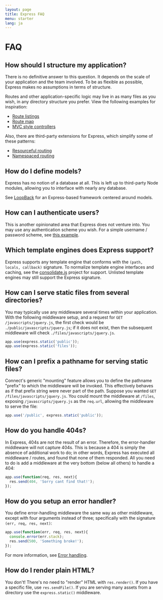 ```yaml
---
layout: page
title: Express FAQ
menu: starter
lang: ja
---
```


# FAQ

## How should I structure my application?

There is no definitive answer to this question. It depends 
on the scale of your application and the team involved. To be as
flexible as possible, Express makes no assumptions in terms of structure.

Routes and other application-specific logic may live in as many files
as you wish, in any directory structure you prefer. View the following
examples for inspiration:

* [Route listings](https://github.com/strongloop/express/blob/master/examples/route-separation/index.js#L19)
* [Route map](https://github.com/strongloop/express/blob/master/examples/route-map/index.js#L47)
* [MVC style controllers](https://github.com/strongloop/express/tree/master/examples/mvc)

Also, there are third-party extensions for Express, which simplify some of these patterns:

* [Resourceful routing](https://github.com/expressjs/express-resource)
* [Namespaced routing](https://github.com/expressjs/express-namespace)

## How do I define models?

Express has no notion of a database at all. This is
left up to third-party Node modules, allowing you to
interface with nearly any database.

See [LoopBack](http://loopback.io) for an Express-based framework centered around models.

## How can I authenticate users?

This is another opinionated area that Express does not
venture into.  You may use any authentication scheme you wish.
For a simple username / password scheme, see [this example](https://github.com/strongloop/express/tree/master/examples/auth).


## Which template engines does Express support?

Express supports any template engine that conforms with the `(path, locals, callback)` signature.
To normalize template engine interfaces and caching, see the
[consolidate.js](https://github.com/visionmedia/consolidate.js)
project for support. Unlisted template engines may still support the Express signature.

## How can I serve static files from several directories?

You may typically use any middleware several times 
within your application. With the following middleware setup, and a request
for `GET /javascripts/jquery.js`, the first check would be `./public/javascripts/jquery.js`;
if it does not exist, then the subsequent middleware will check `./files/javascripts/jquery.js`.

~~~js
app.use(express.static('public'));
app.use(express.static('files'));
~~~

## How can I prefix a pathname for serving static files?

Connect's generic "mounting" feature allows you to define
the pathname "prefix" to which the middleware will be invoked.
This effectively behaves as if that prefix string were never
part of the path. Suppose you wanted `GET /files/javascripts/jquery.js`.
You could mount the middleware at `/files`, exposing `/javascripts/jquery.js`
as the `req.url`, allowing the middleware to serve the file:

~~~js
app.use('/public', express.static('public'));
~~~

## How do you handle 404s?

In Express, 404s are not the result of an error. Therefore,
the error-handler middleware will not capture 404s. This is
because a 404 is simply the absence of additional work to do;
in other words, Express has executed all middleware / routes,
and found that none of them responded. All you need to
do is add a middleware at the very bottom (below all others)
to handle a 404:

~~~js
app.use(function(req, res, next){
  res.send(404, 'Sorry cant find that!');
});
~~~

## How do you setup an error handler?

You define error-handling middleware the same way as other middleware,
except with four arguments instead of three; specifically with the signature `(err, req, res, next)`:


~~~js
app.use(function(err, req, res, next){
  console.error(err.stack);
  res.send(500, 'Something broke!');
});
~~~

For more information, see [Error handling](/guide/error-handling.html).

## How do I render plain HTML?

You don't! There's no need to "render" HTML with `res.render()`.
If you have a specific file, use `res.sendFile()`.
If you are serving many assets from a directory use the `express.static()`
middleware.
